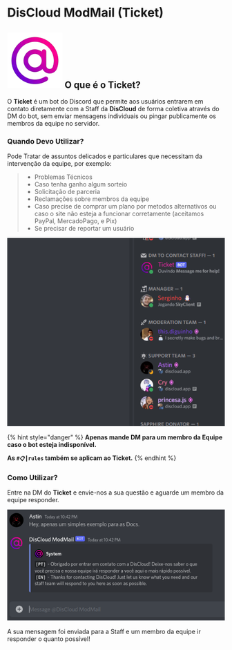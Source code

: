 # DisCloud ModMail (Ticket)

## <img src="../../.gitbook/assets/ticket-logo.webp" alt="" data-size="line"> O que é o Ticket?

O **Ticket** é um bot do Discord que permite aos usuários entrarem em contato diretamente com a Staff da **DisCloud** de forma coletiva através do DM do bot, sem enviar mensagens individuais ou pingar publicamente os membros da equipe no servidor.

### Quando Devo Utilizar?

Pode Tratar de assuntos delicados e particulares que necessitam da intervenção da equipe, por exemplo:

> * Problemas Técnicos
> * Caso tenha ganho algum sorteio
> * Solicitação de parceria
> * Reclamações sobre membros da equipe
> * Caso precise de comprar um plano  por metodos alternativos ou caso o site não esteja a funcionar corretamente (aceitamos PayPal, MercadoPago, e Pix)
> * Se precisar de reportar um usuário

![Como abrir um ticket](../../.gitbook/assets/podemeajudar.gif)

{% hint style="danger" %}
**Apenas mande DM para um membro da Equipe caso o bot esteja indisponível.**

**As `#📋┃rules` também se aplicam ao Ticket.**
{% endhint %}

### Como Utilizar?

Entre na DM do **Ticket** e envie-nos a sua questão e aguarde um membro da equipe responder.

![](../../.gitbook/assets/tichet-msg.png)

A sua mensagem foi enviada para a Staff e um membro da equipe ir responder o quanto possível!
